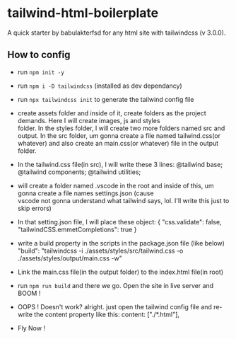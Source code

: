 # tailwind-html-boilerplate
A quick starter by babulakterfsd for any html site with tailwindcss (v 3.0.0).

## How to config

- run `npm init -y`
- run `npm i -D tailwindcss` (installed as dev dependancy)
- run `npx tailwindcss init` to generate the tailwind config file
- create assets folder and inside of it, create folders as the project demands. Here I will create images, js and styles   
  folder. In the styles folder, I will create two more folders named src and output. In the src folder, um gonna create a file named tailwind.css(or whatever) and also create an main.css(or whatever) file in the output folder.

- In the tailwind.css file(in src), I will write these 3 lines:
   @tailwind base;
   @tailwind components;
   @tailwind utilities;

- will create a folder named .vscode in the root and inside of this, um gonna create a file names settings.json (cause    
  vscode not gonna understand what tailwind says, lol. I'll write this just to skip errors)

- In that setting.json file, I will place these object:
  {
    "css.validate": false,
    "tailwindCSS.emmetCompletions": true
   }

- write a build property in the scripts in the package.json file (like below)
  "build": "tailwindcss -i ./assets/styles/src/tailwind.css -o ./assets/styles/output/main.css -w"

- Link the main.css file(in the output folder) to the index.html file(in root)
- run `npm run build` and there we go. Open the site in live server and BOOM !





- OOPS ! Doesn't work? alright. just open the tailwind config file and re-write the content property like this:
  content: ["./*.html"],

- Fly Now !